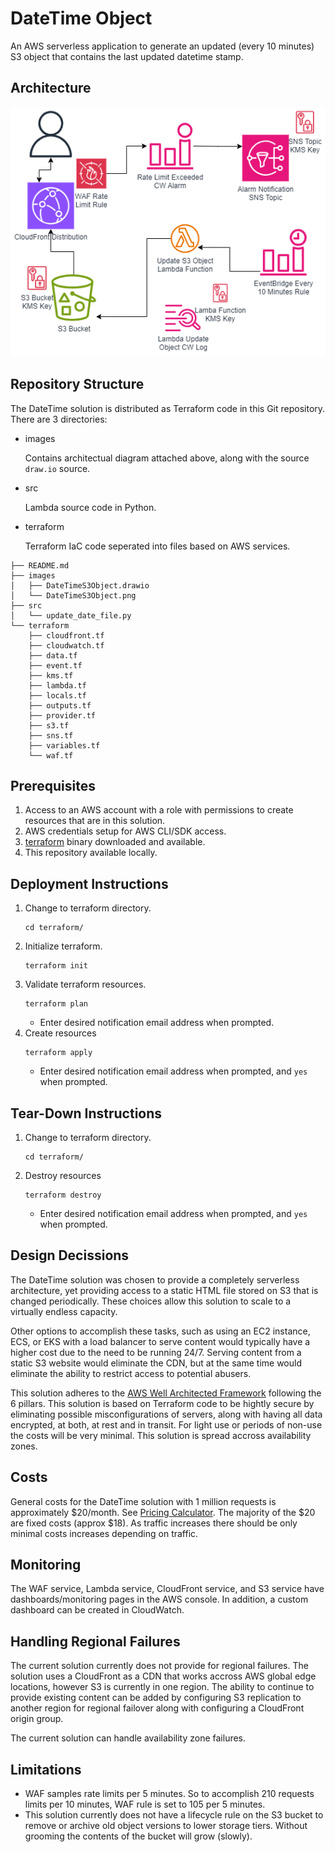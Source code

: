 # DateTime Object
An AWS serverless application to generate an updated (every 10 minutes) S3 object that contains the last updated datetime stamp.

## Architecture
![Architecture](images/DateTimeS3Object.png)

## Repository Structure
The DateTime solution is distributed as Terraform code in this Git repository.  There are 3 directories:
* images

    Contains architectual diagram attached above, along with the source `draw.io` source.
* src

    Lambda source code in Python.
* terraform

    Terraform IaC code seperated into files based on AWS services.


```
├── README.md
├── images
│   ├── DateTimeS3Object.drawio
│   └── DateTimeS3Object.png
├── src
│   └── update_date_file.py
└── terraform
    ├── cloudfront.tf
    ├── cloudwatch.tf
    ├── data.tf
    ├── event.tf
    ├── kms.tf
    ├── lambda.tf
    ├── locals.tf
    ├── outputs.tf
    ├── provider.tf
    ├── s3.tf
    ├── sns.tf
    ├── variables.tf
    └── waf.tf
```

## Prerequisites
1. Access to an AWS account with a role with permissions to create resources that are in this solution.
2. AWS credentials setup for AWS CLI/SDK access.
3. [terraform](https://developer.hashicorp.com/terraform/install) binary downloaded and available.
4. This repository available locally.

## Deployment Instructions
1. Change to terraform directory.
    ```
    cd terraform/
    ```
2. Initialize terraform.
    ```
    terraform init
    ```
3. Validate terraform resources.
    ```
    terraform plan
    ```
    * Enter desired notification email address when prompted.
4. Create resources
    ```
    terraform apply
    ```
    * Enter desired notification email address when prompted, and `yes` when prompted.


## Tear-Down Instructions
1. Change to terraform directory.
    ```
    cd terraform/
    ```
4. Destroy resources
    ```
    terraform destroy
    ```
    * Enter desired notification email address when prompted, and `yes` when prompted.


## Design Decissions
The DateTime solution was chosen to provide a completely serverless architecture, yet providing access to a static HTML file stored on S3 that is changed periodically.  These choices allow this solution to scale to a virtually endless capacity. 

Other options to accomplish these tasks, such as using an EC2 instance, ECS, or EKS with a load balancer to serve content would typically have a higher cost due to the need to be running 24/7.  Serving content from a static S3 website would eliminate the CDN, but at the same time would eliminate the ability to restrict access to potential abusers.

This solution adheres to the [AWS Well Architected Framework](https://aws.amazon.com/architecture/well-architected/?wa-lens-whitepapers.sort-by=item.additionalFields.sortDate&wa-lens-whitepapers.sort-order=desc&wa-guidance-whitepapers.sort-by=item.additionalFields.sortDate&wa-guidance-whitepapers.sort-order=desc) following the 6 pillars.  This solution is based on Terraform code to be hightly secure by eliminating possible misconfigurations of servers, along with having all data encrypted, at both, at rest and in transit.  For light use or periods of non-use the costs will be very minimal.  This solution is spread accross availability zones.

## Costs
General costs for the DateTime solution with 1 million requests is approximately $20/month.  See [Pricing Calculator](https://calculator.aws/#/estimate?id=d8103640994b64042f23a5e356e89eade8a85649).  The majority of the $20 are fixed costs (approx $18).  As traffic increases there should be only minimal costs increases depending on traffic.

## Monitoring
The WAF service, Lambda service, CloudFront service, and S3 service have dashboards/monitoring pages in the AWS console.  In addition, a custom dashboard can be created in CloudWatch.


## Handling Regional Failures
The current solution currently does not provide for regional failures.  The solution uses a CloudFront as a CDN that works accross AWS global edge locations, however S3 is currently in one region.  The ability to continue to provide existing content can be added by configuring S3 replication to another region for regional failover along with configuring a CloudFront origin group.

The current solution can handle availability zone failures.

## Limitations
* WAF samples rate limits per 5 minutes.  So to accomplish 210 requests limits per 10 minutes, WAF rule is set to 105 per 5 minutes.
* This solution currently does not have a lifecycle rule on the S3 bucket to remove or archive old object versions to lower storage tiers.  Without grooming the contents of the bucket will grow (slowly).
